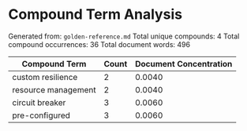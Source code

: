 # Compound Term Analysis

Generated from: `golden-reference.md`
Total unique compounds: 4
Total compound occurrences: 36
Total document words: 496

| Compound Term | Count | Document Concentration |
|---------------|-------|------------------------|
| custom resilience | 2 | 0.0040 |
| resource management | 2 | 0.0040 |
| circuit breaker | 3 | 0.0060 |
| pre-configured | 3 | 0.0060 |

